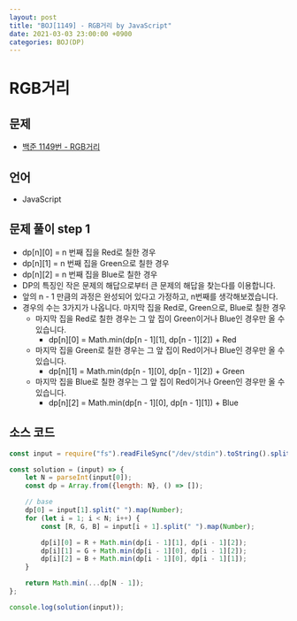 ```yaml
---
layout: post
title: "BOJ[1149] - RGB거리 by JavaScript"
date: 2021-03-03 23:00:00 +0900
categories: BOJ(DP)
---
```


# RGB거리

## 문제

- [백준 1149번 - RGB거리](https://www.acmicpc.net/problem/1149)

## 언어

- JavaScript

## 문제 풀이 step 1

- dp[n][0] = n 번째 집을 Red로 칠한 경우
- dp[n][1] = n 번째 집을 Green으로 칠한 경우
- dp[n][2] = n 번째 집을 Blue로 칠한 경우
- DP의 특징인 작은 문제의 해답으로부터 큰 문제의 해답을 찾는다를 이용합니다.
- 앞의 n - 1 만큼의 과정은 완성되어 있다고 가정하고, n번째를 생각해보겠습니다.
- 경우의 수는 3가지가 나옵니다. 마지막 집을 Red로, Green으로, Blue로 칠한 경우
  - 마지막 집을 Red로 칠한 경우는 그 앞 집이 Green이거나 Blue인 경우만 올 수 있습니다.
    - dp[n][0] = Math.min(dp[n - 1][1], dp[n - 1][2]) + Red
  - 마지막 집을 Green로 칠한 경우는 그 앞 집이 Red이거나 Blue인 경우만 올 수 있습니다.
    - dp[n][1] = Math.min(dp[n - 1][0], dp[n - 1][2]) + Green
  - 마지막 집을 Blue로 칠한 경우는 그 앞 집이 Red이거나 Green인 경우만 올 수 있습니다.
    - dp[n][2] = Math.min(dp[n - 1][0], dp[n - 1][1]) + Blue

## 소스 코드

```jsx
const input = require("fs").readFileSync("/dev/stdin").toString().split("\n");

const solution = (input) => {
	let N = parseInt(input[0]);
	const dp = Array.from({length: N}, () => []);

	// base
	dp[0] = input[1].split(" ").map(Number);
	for (let i = 1; i < N; i++) {
		const [R, G, B] = input[i + 1].split(" ").map(Number);

		dp[i][0] = R + Math.min(dp[i - 1][1], dp[i - 1][2]);
		dp[i][1] = G + Math.min(dp[i - 1][0], dp[i - 1][2]);
		dp[i][2] = B + Math.min(dp[i - 1][0], dp[i - 1][1]);
	}

	return Math.min(...dp[N - 1]);
};

console.log(solution(input));
```
